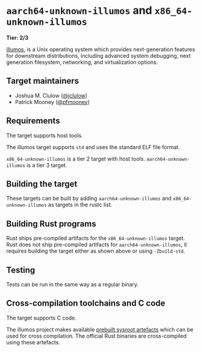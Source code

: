 # `aarch64-unknown-illumos` and `x86_64-unknown-illumos`

**Tier: 2/3**

[illumos](https://www.illumos.org/), is a Unix operating system which provides next-generation features for downstream distributions,
including advanced system debugging, next generation filesystem, networking, and virtualization options.

## Target maintainers

- Joshua M. Clulow ([@jclulow](https://github.com/jclulow))
- Patrick Mooney ([@pfmooney](https://github.com/pfmooney))

## Requirements

The target supports host tools.

The illumos target supports `std` and uses the standard ELF file format.

`x86_64-unknown-illumos` is a tier 2 target with host tools.
`aarch64-unknown-illumos` is a tier 3 target.

## Building the target

These targets can be built by adding `aarch64-unknown-illumos` and
`x86_64-unknown-illumos` as targets in the rustc list.

## Building Rust programs

Rust ships pre-compiled artifacts for the `x86_64-unknown-illumos` target.
Rust does not ship pre-compiled artifacts for `aarch64-unknown-illumos`,
it requires building the target either as shown above or using `-Zbuild-std`.

## Testing

Tests can be run in the same way as a regular binary.

## Cross-compilation toolchains and C code

The target supports C code.

The illumos project makes available [prebuilt sysroot artefacts](https://github.com/illumos/sysroot) which can be used for cross compilation.
The official Rust binaries are cross-compiled using these artefacts.
